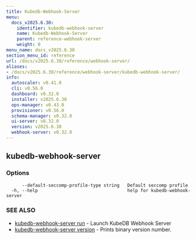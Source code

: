 ```yaml
---
title: Kubedb-Webhook-Server
menu:
  docs_v2025.6.30:
    identifier: kubedb-webhook-server
    name: Kubedb-Webhook-Server
    parent: reference-webhook-server
    weight: 0
menu_name: docs_v2025.6.30
section_menu_id: reference
url: /docs/v2025.6.30/reference/webhook-server/
aliases:
- /docs/v2025.6.30/reference/webhook-server/kubedb-webhook-server/
info:
  autoscaler: v0.41.0
  cli: v0.56.0
  dashboard: v0.32.0
  installer: v2025.6.30
  ops-manager: v0.43.0
  provisioner: v0.56.0
  schema-manager: v0.32.0
  ui-server: v0.32.0
  version: v2025.6.30
  webhook-server: v0.32.0
---
```


## kubedb-webhook-server



### Options

```
      --default-seccomp-profile-type string   Default seccomp profile
  -h, --help                                  help for kubedb-webhook-server
```

### SEE ALSO

* [kubedb-webhook-server run](/docs/v2025.6.30/reference/webhook-server/kubedb-webhook-server_run)	 - Launch KubeDB Webhook Server
* [kubedb-webhook-server version](/docs/v2025.6.30/reference/webhook-server/kubedb-webhook-server_version)	 - Prints binary version number.


